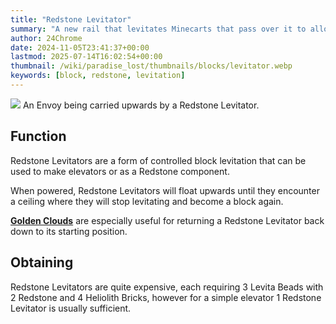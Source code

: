 ```yaml
---
title: "Redstone Levitator"
summary: "A new rail that levitates Minecarts that pass over it to allow for floating Minecart travel"
author: 24Chrome
date: 2024-11-05T23:41:37+00:00
lastmod: 2025-07-14T16:02:54+00:00
thumbnail: /wiki/paradise_lost/thumbnails/blocks/levitator.webp
keywords: [block, redstone, levitation]
---
```


<img src="/wiki/paradise_lost/blocks/levitator.webp">
An Envoy being carried upwards by a Redstone Levitator.

## Function
Redstone Levitators are a form of controlled block levitation that can be used to make elevators or as a Redstone component.

When powered, Redstone Levitators will float upwards until they encounter a ceiling where they will stop levitating and become a block again. 

**[Golden Clouds](/wiki/paradise-lost/blocks/clouds/)** are especially useful for returning a Redstone Levitator back down to its starting position.

## Obtaining
Redstone Levitators are quite expensive, each requiring 3 Levita Beads with 2 Redstone and 4 Heliolith Bricks, however for a simple elevator 1 Redstone Levitator is usually sufficient.
